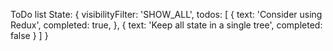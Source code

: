 ToDo list
State:
        {
          visibilityFilter: 'SHOW_ALL',
          todos: [
            {
              text: 'Consider using Redux',
              completed: true,
            },
            {
              text: 'Keep all state in a single tree',
              completed: false
            }
          ]
        }